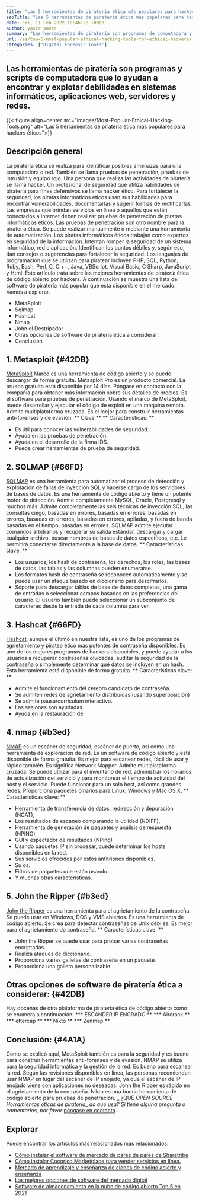 ```yaml
---
title: "Las 5 herramientas de piratería ética más populares para hackers éticos" 
seoTitle: "Las 5 herramientas de piratería ética más populares para hackers éticos" 
date: Fri, 11 Feb 2022 10:46:28 +0000
author: yasir saeed
summary: "Las herramientas de piratería son programas de computadora y scripts que lo ayudan a encontrar y explotar debilidades en sistemas informáticos, aplicaciones web, servidores y redes." 
url: /es/top-5-most-popular-ethical-hacking-tools-for-ethical-hackers/
categories: ['Digital Forensic Tools']
---
```


## Las herramientas de piratería son programas y scripts de computadora que lo ayudan a encontrar y explotar debilidades en sistemas informáticos, aplicaciones web, servidores y redes.

{{< figure align=center src="images/Most-Popular-Ethical-Hacking-Tools.png" alt="Las 5 herramientas de piratería ética más populares para hackers éticos">}}


## Descripción general
La piratería ética se realiza para identificar posibles amenazas para una computadora o red. También se llama pruebas de penetración, pruebas de intrusión y equipo rojo. Una persona que realiza las actividades de piratería se llama hacker.
Un profesional de seguridad que utiliza habilidades de piratería para fines defensivos se llama hacker ético. Para fortalecer la seguridad, los piratas informáticos éticos usan sus habilidades para encontrar vulnerabilidades, documentarlas y sugerir formas de rectificarlas. Las empresas que brindan servicios en línea o aquellos que están conectados a Internet deben realizar pruebas de penetración de piratas informáticos éticos. Las pruebas de penetración son otro nombre para la piratería ética. Se puede realizar manualmente o mediante una herramienta de automatización.
Los piratas informáticos éticos trabajan como expertos en seguridad de la información. Intentan romper la seguridad de un sistema informático, red o aplicación. Identifican los puntos débiles y, según eso, dan consejos o sugerencias para fortalecer la seguridad. Los lenguajes de programación que se utilizan para piratear incluyen PHP, SQL, Python, Ruby, Bash, Perl, C, C ++, Java, VBScript, Visual Basic, C Sharp, JavaScript y Html. Este artículo trata sobre las mejores herramientas de piratería ética de código abierto por hackers.
A continuación se muestra una lista del software de piratería más popular que está disponible en el mercado. Vamos a explorar.
  * MetaSploit
  * Sqlmap
  * Hashcat
  * Nmap
  * John el Destripador
  * Otras opciones de software de piratería ética a considerar:
  * Conclusión

## 1. Metasploit {#42DB}
[MetaSploit][1] Marco es una herramienta de código abierto y se puede descargar de forma gratuita. Metasploit Pro es un producto comercial. La prueba gratuita está disponible por 14 días. Póngase en contacto con la compañía para obtener más información sobre sus detalles de precios.
Es el software para pruebas de penetración. Usando el marco de MetaSploit, puede desarrollar y ejecutar el código de exploit en una máquina remota. Admite multiplataforma cruzada. Es el mejor para construir herramientas anti-forenses y de evasión.
** Clave ** ** Características: **
  * Es útil para conocer las vulnerabilidades de seguridad.
  * Ayuda en las pruebas de penetración.
  * Ayuda en el desarrollo de la firma IDS.
  * Puede crear herramientas de prueba de seguridad.

## 2. SQLMAP {#66FD}
[SQLMAP][2] es una herramienta para automatizar el proceso de detección y explotación de fallas de inyección SQL y hacerse cargo de los servidores de bases de datos. Es una herramienta de código abierto y tiene un potente motor de detección. Admite completamente MySQL, Oracle, Postgresql y muchos más. Admite completamente las seis técnicas de inyección SQL, las consultas ciego, basadas en errores, basadas en errores, basadas en errores, basadas en errores, basadas en errores, apiladas, y fuera de banda basadas en el tiempo, basadas en errores.
SQLMAP admite ejecutar comandos arbitrarios y recuperar su salida estándar, descargar y cargar cualquier archivo, buscar nombres de bases de datos específicos, etc. Le permitirá conectarse directamente a la base de datos.
** Características clave: **
  * Los usuarios, los hash de contraseña, los derechos, los roles, las bases de datos, las tablas y las columnas pueden enumerarse.
  * Los formatos hash de contraseña se reconocen automáticamente y se puede usar un ataque basado en diccionario para descifrarlos.
  * Soporte para descargar tablas de base de datos completas, una gama de entradas o seleccionar campos basados ​​en las preferencias del usuario. El usuario también puede seleccionar un subconjunto de caracteres desde la entrada de cada columna para ver.

## 3. Hashcat {#66FD}
[Hashcat][3], aunque el último en nuestra lista, es uno de los programas de agrietamiento y pirateo ético más potentes de contraseña disponibles. Es uno de los mejores programas de hackers disponibles, y puede ayudar a los usuarios a recuperar contraseñas olvidadas, auditar la seguridad de la contraseña o simplemente determinar qué datos se incluyen en un hash. Esta herramienta está disponible de forma gratuita.
** Características clave: **
  * Admite el funcionamiento del cerebro candidato de contraseña.
  * Se admiten redes de agrietamiento distribuidas (usando superposición)
  * Se admite pausa/currículum interactivo.
  * Las sesiones son ayudadas.
  * Ayuda en la restauración de

## 4. nmap {#b3ed}
[NMAP][4] es un escáner de seguridad, escáner de puerto, así como una herramienta de exploración de red. Es un software de código abierto y está disponible de forma gratuita. Es mejor para escanear redes, fácil de usar y rápido también. Es significa Network Mapper.
Admite multiplataforma cruzada. Se puede utilizar para el inventario de red, administrar los horarios de actualización del servicio y para monitorear el tiempo de actividad del host y el servicio. Puede funcionar para un solo host, así como grandes redes. Proporciona paquetes binarios para Linux, Windows y Mac OS X.
** Características clave: **
  * Herramienta de transferencia de datos, redirección y depuración (NCAT),
  * Los resultados de escaneo comparando la utilidad (NDIFF),
  * Herramienta de generación de paquetes y análisis de respuesta (NPING),
  * GUI y espectador de resultados (NPing)
  * Usando paquetes IP sin procesar, puede determinar los hosts disponibles en la red.
  * Sus servicios ofrecidos por estos anfitriones disponibles.
  * Su os.
  * Filtros de paquetes que están usando.
  * Y muchas otras características.

## 5. John the Ripper {#b3ed}
[John the Ripper][5] es una herramienta para el agrietamiento de la contraseña. Se puede usar en Windows, DOS y VMS abiertos. Es una herramienta de código abierto. Se crea para detectar contraseñas de Unix débiles. Es mejor para el agrietamiento de contraseña.
** Características clave: **
  * John the Ripper se puede usar para probar varias contraseñas encriptadas.
  * Realiza ataques de diccionario.
  * Proporciona varias galletas de contraseña en un paquete.
  * Proporciona una galleta personalizable.

## Otras opciones de software de piratería ética a considerar: {#42DB}
Hay docenas de otra plataforma de piratería ética de código abierto como se enumera a continuación:
  *** ESCANDER IP ENGRADO **
  *** Aircrack **
  *** ettercap **
  *** Nikto **
  *** Zenmap **

## Conclusión: {#4A1A}
Como se explicó aquí, MetaSploit también es para la seguridad y es bueno para construir herramientas anti-forenses y de evasión. NMAP se utiliza para la seguridad informática y la gestión de la red. Es bueno para escanear la red. Según las revisiones disponibles en línea, las personas recomiendan usar NMAP en lugar del escáner de IP enojado, ya que el escáner de IP enojado viene con aplicaciones no deseadas. John the Ripper es rápido en el agrietamiento de la contraseña. Nikto es una buena herramienta de código abierto para pruebas de penetración.
_ ¿QUÉ _OPEN SOURCE Herramientas éticas de piratería__ _do que usa? Si tiene alguna pregunta o comentarios, por favor_ [póngase en contacto][6].

## Explorar
Puede encontrar los artículos más relacionados más relacionados:
  * [Cómo instalar el software de mercado de pares de pares de Sharetribe][7]
  * [Cómo instalar Cocorico Marketplace para vender servicios en línea.][8]
  * [Mercado de aprendizaje y enseñanza de clonos de código abierto y enseñanza][9]
  * [Las mejores opciones de software del mercado digital][10]
  * [Software de almacenamiento en la nube de código abierto Top 5 en 2021][11]

  
[1]: https://www.metasploit.com/
[2]: https://sqlmap.org/
[3]: https://hashcat.net/hashcat/
[4]: https://nmap.org/
[5]: https://www.openwall.com/john/
[6]: mailto:yasir.saeed@aspose.com
[7]: https://products.containerize.com/marketplace/sharetribe/
[8]: https://products.containerize.com/marketplace/cocorico/
[9]: https://products.containerize.com/marketplace/edurge/
[10]: https://products.containerize.com/marketplace/
[11]: https://blog.containerize.com/backup-and-sync-software/top-5-open-source-cloud-storage-software-in-2021/
